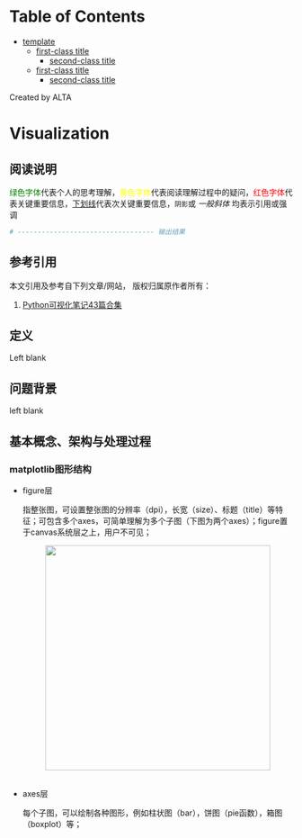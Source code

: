 
Table of Contents
=================

   * [template](#template)
      * [first-class title](#first-class-title)
         * [second-class title](#second-class-title)
      * [first-class title](#first-class-title-1)
         * [second-class title](#second-class-title-1)

Created by ALTA
# Visualization  
## 阅读说明  

<font color=#008000>绿色字体</font>代表个人的思考理解，<font color=Yellow>黄色字体</font>代表阅读理解过程中的疑问，<font color=Red>红色字体</font>代表关键重要信息，<u>下划线</u>代表次关键重要信息，`阴影`或 *一般斜体* 均表示引用或强调 

```python
# ---------------------------------- 输出结果
```

## 参考引用  

本文引用及参考自下列文章/网站， 版权归属原作者所有：

1. [Python可视化笔记43篇合集](https://zhuanlan.zhihu.com/p/313462427)  

## 定义  

Left blank

## 问题背景  

left blank

## 基本概念、架构与处理过程  

### matplotlib图形结构  

- figure层  

  指整张图，可设置整张图的分辨率（dpi），长宽（size）、标题（title）等特征；可包含多个axes，可简单理解为多个子图（下图为两个axes）；figure置于canvas系统层之上，用户不可见；  

  <div align="center"> <img src="https://blackholemedia.github.io/documents/statics/matplotlib.webp" width="400px"> </div><br>

- axes层  

  每个子图，可以绘制各种图形，例如柱状图（bar），饼图（pie函数），箱图（boxplot）等；

